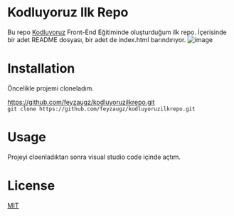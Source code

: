 # **Kodluyoruz Ilk Repo**
Bu repo [Kodluyoruz](https://kodluyoruz.org.tr) Front-End Eğitiminde oluşturduğum ilk repo. İçerisinde bir adet README dosyası, bir adet de index.html barındırıyor.
![image](https://user-images.githubusercontent.com/93938663/140908875-e9ff43be-fece-4a28-8c88-2d4c013e9507.png)


# **Installation**
Öncelikle projemi cloneladım.

 https://github.com/feyzaugz/kodluyoruzilkrepo.git  
 `git clone https://github.com/feyzaugz/kodluyoruzilkrepo.git`

# **Usage**
Projeyi cloenladıktan sonra visual studio code içinde açtım. 

# **License**
[MIT](https://choosealicense.com/licenses/mit/)

